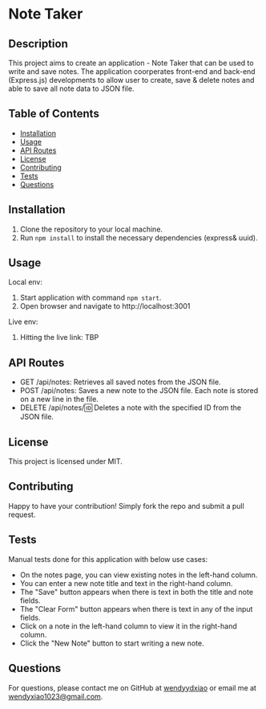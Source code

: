 # Note Taker

## Description
This project aims to create an application - Note Taker that can be used to write and save notes. The application coorperates front-end and back-end (Express.js) developments to allow user to create, save & delete notes and able to save all note data to JSON file.

## Table of Contents
- [Installation](#installation)
- [Usage](#usage)
- [API Routes](#APIroutes)
- [License](#license)
- [Contributing](#contributing)
- [Tests](#tests)
- [Questions](#questions)

## Installation

1. Clone the repository to your local machine.
2. Run `npm install` to install the necessary dependencies (express& uuid).

## Usage

Local env:
1. Start application with command `npm start`.
2. Open browser and navigate to http://localhost:3001

Live env: 
1. Hitting the live link: TBP

## API Routes
- GET /api/notes: Retrieves all saved notes from the JSON file.
- POST /api/notes: Saves a new note to the JSON file. Each note is stored on a new line in the file.
- DELETE /api/notes/:id: Deletes a note with the specified ID from the JSON file.

## License
This project is licensed under MIT.

## Contributing
Happy to have your contribution! Simply fork the repo and submit a pull request.

## Tests
Manual tests done for this application with below use cases: 
- On the notes page, you can view existing notes in the left-hand column.
- You can enter a new note title and text in the right-hand column.
- The "Save" button appears when there is text in both the title and note fields.
- The "Clear Form" button appears when there is text in any of the input fields.
- Click on a note in the left-hand column to view it in the right-hand column.
- Click the "New Note" button to start writing a new note.

## Questions
For questions, please contact me on GitHub at [wendyydxiao](https://github.com/wendyydxiao) or email me at wendyxiao1023@gmail.com.
